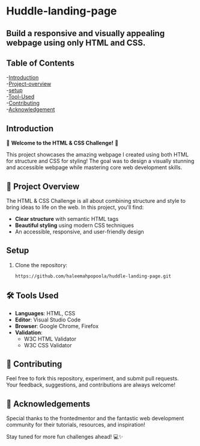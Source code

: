 # Huddle-landing-page
## Build a responsive and visually appealing webpage using only HTML and CSS.

## Table of Contents
-[Introduction](#introduction)  
-[Project-overview](#[Project-overview)  
-[setup](#setup)  
-[Tool-Used](#Tool-Used)  
-[Contributing](#Contributing)    
-[Acknowledgement](#Acknowledgement)  



## Introduction

🎉 **Welcome to the HTML & CSS Challenge!** 🎉  

This project showcases the amazing webpage I created using both HTML for structure and CSS for styling! The goal was to design a visually stunning and accessible webpage while mastering core web development skills.  


## 📖 Project Overview  

The HTML & CSS Challenge is all about combining structure and style to bring ideas to life on the web. In this project, you'll find:  

- **Clear structure** with semantic HTML tags  
- **Beautiful styling** using modern CSS techniques  
- An accessible, responsive, and user-friendly design  
## Setup
1. Clone the repository:
   ```bash
   https://github.com/haleemahpopoola/huddle-landing-page.git
   ```

## 🛠️ Tools Used  

- **Languages**: HTML, CSS  
- **Editor**: Visual Studio Code  
- **Browser**: Google Chrome, Firefox  
- **Validation**:  
  - W3C HTML Validator  
  - W3C CSS Validator  


## 🤝 Contributing  

Feel free to fork this repository, experiment, and submit pull requests.  
Your feedback, suggestions, and contributions are always welcome!  

## 📣 Acknowledgements  

Special thanks to the frontedmentor and the fantastic web development community for their tutorials, resources, and inspiration!  


Stay tuned for more fun challenges ahead! 💻✨
